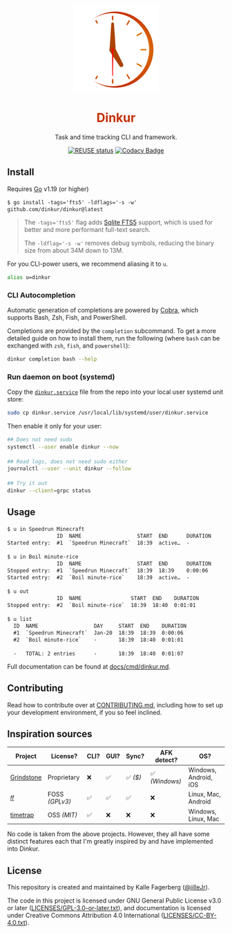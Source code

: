 <!--
Dinkur the task time tracking utility.
<https://github.com/dinkur/dinkur>

SPDX-FileCopyrightText: 2021 Kalle Fagerberg
SPDX-License-Identifier: CC-BY-4.0
-->

<div align="center">
  <img width="200" src="docs/dinkur-large-512.svg" alt="Dinkur icon" />
  <h1 style="color: #c43000">Dinkur</h1>
  <p>Task and time tracking CLI and framework.</p>

[![REUSE status](https://api.reuse.software/badge/github.com/dinkur/dinkur)](https://api.reuse.software/info/github.com/dinkur/dinkur)
[![Codacy Badge](https://app.codacy.com/project/badge/Grade/956b94a743244ce2a971ce572e05be3e)](https://www.codacy.com/gh/dinkur/dinkur/dashboard?utm_source=github.com\&utm_medium=referral\&utm_content=dinkur/dinkur\&utm_campaign=Badge_Grade)

</div>

## Install

Requires [Go](https://go.dev/) v1.19 (or higher)

```console
$ go install -tags='fts5' -ldflags='-s -w' github.com/dinkur/dinkur@latest
```

> The `-tags='fts5'` flag adds [Sqlite FTS5](https://www.sqlite.org/fts5.html)
> support, which is used for better and more performant full-text search.
>
> The `-ldflag='-s -w'` removes debug symbols, reducing the binary size from
> about 34M down to 13M.

For you CLI-power users, we recommend aliasing it to `u`.

```sh
alias u=dinkur
```

### CLI Autocompletion

Automatic generation of completions are powered by [Cobra](https://github.com/spf13/cobra),
which supports Bash, Zsh, Fish, and PowerShell.

Completions are provided by the `completion` subcommand. To get a more detailed
guide on how to install them, run the following (where `bash` can be exchanged
with `zsh`, `fish`, and `powershell`):

```sh
dinkur completion bash --help
```

### Run daemon on boot (systemd)

Copy the [`dinkur.service`](./dinkur.service) file from the repo into your
local user systemd unit store:

```sh
sudo cp dinkur.service /usr/local/lib/systemd/user/dinkur.service
```

Then enable it only for your user:

```sh
## Does not need sudo
systemctl --user enable dinkur --now

## Read logs, does not need sudo either
journalctl --user --unit dinkur --follow

## Try it out
dinkur --client=grpc status
```

## Usage

```console
$ u in Speedrun Minecraft
                ID  NAME                  START  END      DURATION
Started entry:  #1  `Speedrun Minecraft`  18:39  active…  -

$ u in Boil minute-rice
                ID  NAME                  START  END      DURATION
Stopped entry:  #1  `Speedrun Minecraft`  18:39  18:39    0:00:06
Started entry:  #2  `Boil minute-rice`    18:39  active…  -

$ u out
                ID  NAME                START  END    DURATION
Stopped entry:  #2  `Boil minute-rice`  18:39  18:40  0:01:01

$ u list
  ID  NAME                  DAY     START  END    DURATION
  #1  `Speedrun Minecraft`  Jan-20  18:39  18:39  0:00:06
  #2  `Boil minute-rice`    -       18:39  18:40  0:01:01

  -   TOTAL: 2 entries      -       18:39  18:40  0:01:07
```

Full documentation can be found at [docs/cmd/dinkur.md](docs/cmd/dinkur.md).

## Contributing

Read how to contribute over at [CONTRIBUTING.md](CONTRIBUTING.md), including
how to set up your development environment, if you so feel inclined.

## Inspiration sources

<!--lint disable maximum-line-length-->

| Project         | License?       | CLI? | GUI? | Sync?   | AFK detect?   | OS?                   |
| --------------- | -------------- | ---- | ---- | ------- | ------------- | --------------------- |
| [Grindstone][g] | Proprietary    | ❌    | ✅    | ✅ *($)* | ✅ *(Windows)* | Windows, Android, iOS |
| [𝑓𝑓][ff]      | FOSS *(GPLv3)* | ✅    | ✅    | ✅       | ❌             | Linux, Mac, Android   |
| [timetrap][t]   | OSS *(MIT)*    | ✅    | ❌    | ❌       | ❌             | Windows, Linux, Mac   |

<!--lint enable maximum-line-length-->

No code is taken from the above projects. However, they all have some distinct
features each that I'm greatly inspired by and have implemented into Dinkur.

## License

This repository is created and maintained by Kalle Fagerberg
([@jilleJr](https://github.com/jilleJr)).

The code in this project is licensed under GNU General Public License v3.0
or later ([LICENSES/GPL-3.0-or-later.txt](LICENSES/GPL-3.0-or-later.txt)),
and documentation is licensed under Creative Commons Attribution 4.0
International ([LICENSES/CC-BY-4.0.txt](LICENSES/CC-BY-4.0.txt)).

[g]: https://epiforge.com/grindstone

[ff]: https://github.com/ff-notes/ff

[t]: https://github.com/samg/timetrap
